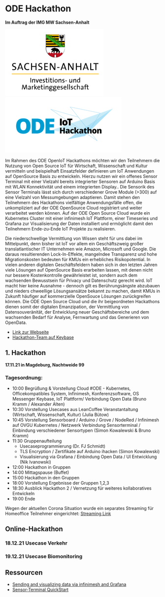 # ODE Hackathon 
**Im Auftrag der IMG MW Sachsen-Anhalt**

![Sachsen-Anhalt Investitions- und Marketinggesellschaft](1.png) ![ODE IoT Hackathon](2.png)

Im Rahmen des ODE OpenIoT Hackathons möchten wir den Teilnehmern die Nutzung von Open Source IoT für Wirtschaft, Wissenschaft und Kultur vermitteln und beispielhaft Einsatzfelder definieren um IoT Anwendungen auf OpenSource Basis zu entwickeln. 
Hierzu nutzen wir ein offenes Sensor Terminal mit einer Vielzahl bereits integrierter Sensoren auf Arduino Basis mit WLAN Konnektivität und einem integrierten Display.. Die Sensorik des Sensor Terminals lässt sich durch verschiedener Grove Module (>300) auf eine Vielzahl von Messumgebungen adaptieren. Damit stehen den Teilnehmern des Hackathons vielfältige Anwendungsfälle offen, die unkompliziert auf der ODE OpenSource Cloud registriert und weiter verarbeitet werden können. Auf der ODE Open Source Cloud wurde ein Kubernetes Cluster mit einer infinimesh IoT Plattform, einer Timeseries und Grafana zur Visualisierung der Daten installiert und ermöglicht damit den Teilnehmern Ende-zu-Ende IoT Projekte zu realisieren.

Die niederschwellige Vermittlung von Wissen steht für uns dabei im Mittelpunkt, denn bisher ist IoT vor allem ein Geschäftszweig großer translatlantischer IT Unternehmen wie Amazon, Microsoft und Google. Die daraus resultierenden Lock-In-Effekte, mangelndee Transparenz und hohe Migrationskosten bedeuten für KMUs ein erhebliches Risikopotential. In vielen anderen digitalen Geschäftsfeldern haben sich in den letzten Jahren viele Lösungen auf OpenSource Basis erarbeiten lassen, mit denen nicht nur bessere Kostenkontrolle gewährleistet ist, sondern auch dem wachsenden Bewusstsein für Privacy und Datenschutz gerecht wird. IoT macht hier keine Ausnahme - dennoch gilt es Berührungsängste abzubauen und nieders chweellige Lösungsansätze bekannt zu machen, damit KMUs in Zukunft häufiger auf kommerzielle OpenSouce Lösungen zurückgreifen können. Die ODE Open Source Cloud und die ihr beigeordneten Hackathons dienen somit der digitalen Emanzipation, der Vermittlung von Datensouveränität, der Entwicklung neuer Geschäftsbereiche und dem wachsenden Bedarf für Analyse, Fernwartung und das Generieren von OpenData.

- [Link zur Webseite](https://it-tech-up.de/it-strategie/data/hackathon)
- [Hackathon-Team auf Keybase](https://keybase.io/team/ode_hackathon)

## 1. Hackathon
**17.11.21 in Magdeburg, Nachtweide 99**

### Tagesordnung:
- 10:00 Begrüßung & Vorstellung Cloud #ODE - Kubernetes, Officekompatibles System, Infinimesh, Konferenzsoftware, OS Messenger Keybase, IoT Plattform/ Verbindung Open Data (Bruno Kramm / Alexander Alten)
- 10:30 Vorstellung Usecases aus LeanCoffee Veranstantaltung (Wirtschaft, Wissenschaft, Kultur) (Julia Bütow)
- 10:45 Vorstellung Sensorboard / Arduino / Grove / NodeRed / Infinimesh auf OVGU Kubernetes / Netzwerk Verbindung Sensorterminal / Einbindung verschiedener Sensortypen  (Simon Kowalewski & Bruno Kramm)
- 11:30 Gruppenaufteilung 
    - Usecaseprogrammierung (Dr. FJ Schmidt) 
    - TLS Encryption / Zertifikate auf Arduino ihacken (Simon Kowalewski)
    - Visualisierung via Grafana / Einbindung Open Data / UI Entwicklung (Nik Ivanowski)
- 12:00 Hackathon in Gruppen
- 14:00 Mittagspause (Buffet)
- 15:00 Hackathon in den Gruppen
- 18:00 Vorstellung Ergebnisse der Gruppen 1,2,3
- 18:30 Ausblick Hackathon 2 / Vernetzung für weiteres kollaboratives Entwickeln
- 19:00 Ende

Wegen der aktuellen Corona Situation wurde ein separates Streaming für Homeoffice Teilnehmer eingerichtet: [Streaming Link](https://www.youtube.com/watch?v=TN0P_cbtqHA)

## Online-Hackathon

### 18.12.21 Usecase Verkehr

### 19.12.21 Usecase Biomonitoring

## Ressourcen

- [Sending and visualizing data via infinimesh and Grafana](infinimesh_and_grafana.md)
- [Sensor-Terminal QuickStart](https://github.com/infinimesh/sensorterminal-quickstart)